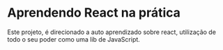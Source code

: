 # Aprendendo React na prática

Este projeto, é direcionado a auto aprendizado sobre react, utilização de todo o seu poder como uma lib de JavaScript.

